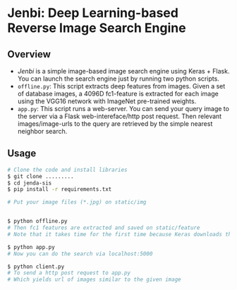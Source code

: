# Jenbi: Deep Learning-based Reverse Image Search Engine

## Overview
- *Jenbi* is a simple image-based image search engine using Keras + Flask. You can launch the search engine just by running two python scripts.
- `offline.py`: This script extracts deep features from images. Given a set of database images, a 4096D fc1-feature is extracted for each image using the VGG16 network with ImageNet pre-trained weights.
- `app.py`: This script runs a web-server. You can send your query image to the server via a Flask web-intereface/http post request. Then relevant images/image-urls to the query are retrieved by the simple nearest neighbor search.


## Usage
```bash
# Clone the code and install libraries
$ git clone .........
$ cd jenda-sis
$ pip install -r requirements.txt

# Put your image files (*.jpg) on static/img


$ python offline.py
# Then fc1 features are extracted and saved on static/feature
# Note that it takes time for the first time because Keras downloads the VGG weights.

$ python app.py
# Now you can do the search via localhost:5000

$ python client.py
# To send a http post request to app.py
# Which yields url of images similar to the given image